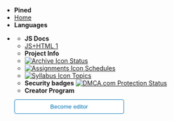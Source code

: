 - **Pined** <!-- dont edit this area -->
- [Home](home)
- **Languages** <!-- dont edit this area -->
- <div id="google_translate_element"></div> <script type="text/javascript">function googleTranslateElementInit() {new google.translate.TranslateElement({pageLanguage: 'en', layout: google.translate.TranslateElement.InlineLayout.HORIZONTAL}, 'google_translate_element');}
</script><script type="text/javascript" src="//translate.google.com/translate_a/element.js?cb=googleTranslateElementInit"></script>
- **JS Docs** <!-- You can edit this area | Warning max 10-15 symbols--> 
- [JS+HTML 1](html-js)
- **Project Info** <!-- dont edit this area -->
- [![Archive Icon](https://icongr.am/fontawesome/archive.svg?size=16&color=808080) Status](status)
- [![Assignments Icon](https://icongr.am/fontawesome/pencil.svg?size=16&color=808080) Schedules](schedule)
- [![Syllabus Icon](https://icongr.am/fontawesome/list.svg?size=16&color=808080) Topics](topics)
- **Security badges**
<a href="//www.dmca.com/Protection/Status.aspx?ID=000f1e75-bc82-42ae-b015-e3e21083647f" title="DMCA.com Protection Status" class="dmca-badge"> <img src ="https://images.dmca.com/Badges/dmca-badge-w100-5x1-07.png?ID=000f1e75-bc82-42ae-b015-e3e21083647f"  alt="DMCA.com Protection Status" /></a>  <script src="https://images.dmca.com/Badges/DMCABadgeHelper.min.js"> </script>
- **Creator Program**
<form action="https://github.com/pythoniaweb/jsworld/" target="_blank">
  <input type="submit" value="Become editor" style="cursor: pointer;margin-top:12px;padding:8px;background-color:#FFFFFF;border:1px solid #0374B5;border-radius:.25rem;color:#0374B5;display:inline-block;text-align:center;text-decoration:none;width:250px;-webkit-text-size-adjust:none;mso-hide:all;" />
</form>
